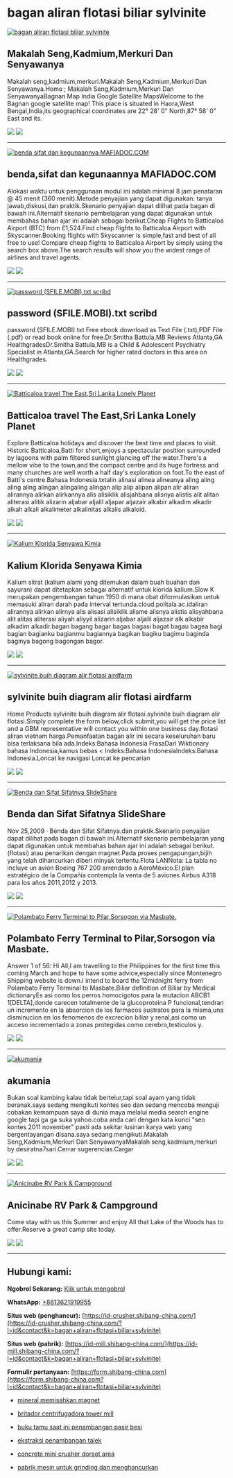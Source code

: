 # bagan aliran flotasi biliar sylvinite

<a href="https://swt.shibang-china.com/?l=id&img&k=bagan+aliran+flotasi+biliar+sylvinite" target="_blank">![bagan aliran flotasi biliar sylvinite](http://static.shibang-china.com/all-800x300/723.jpg)</a>

## Makalah Seng,Kadmium,Merkuri Dan Senyawanya
Makalah seng,kadmium,merkuri.Makalah Seng,Kadmium,Merkuri Dan Senyawanya.Home ; Makalah Seng,Kadmium,Merkuri Dan SenyawanyaBagnan Map India Google Satellite MapsWelcome to the Bagnan google satellite map! This place is situated in Haora,West Bengal,India,its geographical coordinates are 22° 28' 0" North,87° 58' 0" East and its.


<a href="https://whatsapp.shibangsoft.com/WhatsApp.php" target="_blank" title="WhatsApp">![](http://static.shibang-china.com/icon/whatsapp.png)</a> <a href="https://swt.shibang-china.com/?l=id&icon&k=bagan+aliran+flotasi+biliar+sylvinite" target="_blank">![](http://static.shibang-china.com/icon/chat-id.png)</a>

---

<a href="https://swt.shibang-china.com/?l=id&img&k=bagan+aliran+flotasi+biliar+sylvinite" target="_blank">![benda,sifat dan kegunaannya MAFIADOC.COM](http://static.shibang-china.com/all-800x300/1373.jpg)</a>

## benda,sifat dan kegunaannya MAFIADOC.COM
Alokasi waktu untuk penggunaan modul ini adalah minimal 8 jam penataran @ 45 menit (360 menit).Metode penyajian yang dapat digunakan: tanya jawab,diskusi,dan praktik.Skenario penyajian dapat dilihat pada bagan di bawah ini.Alternatif skenario pembelajaran yang dapat digunakan untuk membahas bahan ajar ini adalah sebagai berikut.Cheap Flights to Batticaloa Airport (BTC) from £1,524.Find cheap flights to Batticaloa Airport with Skyscanner.Booking flights with Skyscanner is simple,fast and best of all free to use! Compare cheap flights to Batticaloa Airport by simply using the search box above.The search results will show you the widest range of airlines and travel agents.


<a href="https://whatsapp.shibangsoft.com/WhatsApp.php" target="_blank" title="WhatsApp">![](http://static.shibang-china.com/icon/whatsapp.png)</a> <a href="https://swt.shibang-china.com/?l=id&icon&k=bagan+aliran+flotasi+biliar+sylvinite" target="_blank">![](http://static.shibang-china.com/icon/chat-id.png)</a>

---

<a href="https://swt.shibang-china.com/?l=id&img&k=bagan+aliran+flotasi+biliar+sylvinite" target="_blank">![password (SFILE.MOBI).txt scribd](http://static.shibang-china.com/all-800x300/161.jpg)</a>

## password (SFILE.MOBI).txt scribd
password (SFILE.MOBI).txt Free ebook download as Text File (.txt),PDF File (.pdf) or read book online for free.Dr.Smitha Battula,MB Reviews Atlanta,GA HealthgradesDr.Smitha Battula,MB is a Child & Adolescent Psychiatry Specialist in Atlanta,GA.Search for higher rated doctors in this area on Healthgrades.


<a href="https://whatsapp.shibangsoft.com/WhatsApp.php" target="_blank" title="WhatsApp">![](http://static.shibang-china.com/icon/whatsapp.png)</a> <a href="https://swt.shibang-china.com/?l=id&icon&k=bagan+aliran+flotasi+biliar+sylvinite" target="_blank">![](http://static.shibang-china.com/icon/chat-id.png)</a>

---

<a href="https://swt.shibang-china.com/?l=id&img&k=bagan+aliran+flotasi+biliar+sylvinite" target="_blank">![Batticaloa travel The East,Sri Lanka Lonely Planet](http://static.shibang-china.com/all-800x300/1405.jpg)</a>

## Batticaloa travel The East,Sri Lanka Lonely Planet
Explore Batticaloa holidays and discover the best time and places to visit. Historic Batticaloa,Batti for short,enjoys a spectacular position surrounded by lagoons with palm filtered sunlight glancing off the water.There's a mellow vibe to the town,and the compact centre and its huge fortress and many churches are well worth a half day's exploration on foot.To the east of Batti's centre.Bahasa Indonesia.txtalin alinasi alinea alineanya aling aling aling aling alingan alingaling alingan alip alip alipan alipan alir aliran alirannya alirkan alirkannya alis alisiklik alisjahbana alisnya alistis alit alitan aliterasi alitik alizarin aljabar aljalil aljapar aljazair alkabir alkadim alkadir alkah alkali alkalimeter alkalinitas alkalis alkaloid.


<a href="https://whatsapp.shibangsoft.com/WhatsApp.php" target="_blank" title="WhatsApp">![](http://static.shibang-china.com/icon/whatsapp.png)</a> <a href="https://swt.shibang-china.com/?l=id&icon&k=bagan+aliran+flotasi+biliar+sylvinite" target="_blank">![](http://static.shibang-china.com/icon/chat-id.png)</a>

---

<a href="https://swt.shibang-china.com/?l=id&img&k=bagan+aliran+flotasi+biliar+sylvinite" target="_blank">![Kalium Klorida Senyawa Kimia](http://static.shibang-china.com/all-800x300/980.jpg)</a>

## Kalium Klorida Senyawa Kimia
Kalium sitrat (kalium alami yang ditemukan dalam buah buahan dan sayuran) dapat ditetapkan sebagai alternatif untuk klorida kalium.Slow K merupakan pengembangan tahun 1950 di mana obat diformulasikan untuk memasuki aliran darah pada interval tertunda.cloud.politala.ac.idaliran alirannya alirkan alirnya alis alisasi alisiklik alisme alisnya alistis alisyahbana alit alitas aliterasi aliyah aliyyil alizarin aljabar aljalil aljazair alk alkabir alkadim alkadir.bagan bagang bagar bagas bagasi bagat bagau bagea bagi bagian bagianku bagianmu bagiannya bagikan bagiku bagimu baginda baginya bagong bagongan bagor.


<a href="https://whatsapp.shibangsoft.com/WhatsApp.php" target="_blank" title="WhatsApp">![](http://static.shibang-china.com/icon/whatsapp.png)</a> <a href="https://swt.shibang-china.com/?l=id&icon&k=bagan+aliran+flotasi+biliar+sylvinite" target="_blank">![](http://static.shibang-china.com/icon/chat-id.png)</a>

---

<a href="https://swt.shibang-china.com/?l=id&img&k=bagan+aliran+flotasi+biliar+sylvinite" target="_blank">![sylvinite buih diagram alir flotasi airdfarm](http://static.shibang-china.com/all-800x300/1504.jpg)</a>

## sylvinite buih diagram alir flotasi airdfarm
Home Products sylvinite buih diagram alir flotasi.sylvinite buih diagram alir flotasi.Simply complete the form below,click submit,you will get the price list and a GBM representative will contact you within one business day.flotasi aliran vietnam harga.Pemanfaatan bagan alir ini secara keseluruhan baru bisa terlaksana bila ada.Indeks:Bahasa Indonesia FrasaDari Wiktionary bahasa Indonesia,kamus bebas < Indeks:Bahasa IndonesiaIndeks:Bahasa Indonesia.Loncat ke navigasi Loncat ke pencarian


<a href="https://whatsapp.shibangsoft.com/WhatsApp.php" target="_blank" title="WhatsApp">![](http://static.shibang-china.com/icon/whatsapp.png)</a> <a href="https://swt.shibang-china.com/?l=id&icon&k=bagan+aliran+flotasi+biliar+sylvinite" target="_blank">![](http://static.shibang-china.com/icon/chat-id.png)</a>

---

<a href="https://swt.shibang-china.com/?l=id&img&k=bagan+aliran+flotasi+biliar+sylvinite" target="_blank">![Benda dan Sifat Sifatnya SlideShare](http://static.shibang-china.com/all-800x300/1253.jpg)</a>

## Benda dan Sifat Sifatnya SlideShare
Nov 25,2009 · Benda dan Sifat Sifatnya.dan praktik.Skenario penyajian dapat dilihat pada bagan di bawah ini.Alternatif skenario pembelajaran yang dapat digunakan untuk membahas bahan ajar ini adalah sebagai berikut.(flotasi) atau penarikan dengan magnet.Pada proses pengapungan,bijih yang telah dihancurkan diberi minyak tertentu.Flota LANNota: La tabla no incluye un avión Boeing 767 200 arrendado a AeroMéxico.El plan estratégico de la Compañía contempla la venta de 5 aviones Airbus A318 para los años 2011,2012 y 2013.


<a href="https://whatsapp.shibangsoft.com/WhatsApp.php" target="_blank" title="WhatsApp">![](http://static.shibang-china.com/icon/whatsapp.png)</a> <a href="https://swt.shibang-china.com/?l=id&icon&k=bagan+aliran+flotasi+biliar+sylvinite" target="_blank">![](http://static.shibang-china.com/icon/chat-id.png)</a>

---

<a href="https://swt.shibang-china.com/?l=id&img&k=bagan+aliran+flotasi+biliar+sylvinite" target="_blank">![Polambato Ferry Terminal to Pilar,Sorsogon via Masbate.](http://static.shibang-china.com/all-800x300/248.jpg)</a>

## Polambato Ferry Terminal to Pilar,Sorsogon via Masbate.
Answer 1 of 56: Hi All,I am travelling to the Philippines for the first time this coming March and hope to have some advice,especially since Montenegro Shipping website is down.I intend to board the 12midnight ferry from Polambato Ferry Terminal to Masbate.Biliar definition of Biliar by Medical dictionaryEs asi como los perros homocigotos para la mutacion ABCB1 1[DELTA],donde carecen totalmente de la glucoproteina P funcional,tendran un incremento en la absorcion de los farmacos sustratos para la misma,una disminucion en los fenomenos de excrecion biliar y renal,asi como un acceso incrementado a zonas protegidas como cerebro,testiculos y.


<a href="https://whatsapp.shibangsoft.com/WhatsApp.php" target="_blank" title="WhatsApp">![](http://static.shibang-china.com/icon/whatsapp.png)</a> <a href="https://swt.shibang-china.com/?l=id&icon&k=bagan+aliran+flotasi+biliar+sylvinite" target="_blank">![](http://static.shibang-china.com/icon/chat-id.png)</a>

---

<a href="https://swt.shibang-china.com/?l=id&img&k=bagan+aliran+flotasi+biliar+sylvinite" target="_blank">![akumania](http://static.shibang-china.com/all-800x300/477.jpg)</a>

## akumania
Bukan soal kambing kalau tidak bertelur,tapi soal ayam yang tidak beranak.saya sedang mengikuti kontes seo dan sedang mencoba menguji cobakan kemampuan saya di dunia maya melalui media search engine google tapi ga ga suka yahoo.coba anda cari dengan kata kunci "seo kontes 2011 november" pasti ada sekitar lusinan karya web yang bergentayangan disana.saya sedang mengikuti.Makalah Seng,Kadmium,Merkuri Dan SenyawanyaMakalah seng,kadmium,merkuri by desiratna7sari.Cerrar sugerencias.Cargar


<a href="https://whatsapp.shibangsoft.com/WhatsApp.php" target="_blank" title="WhatsApp">![](http://static.shibang-china.com/icon/whatsapp.png)</a> <a href="https://swt.shibang-china.com/?l=id&icon&k=bagan+aliran+flotasi+biliar+sylvinite" target="_blank">![](http://static.shibang-china.com/icon/chat-id.png)</a>

---

<a href="https://swt.shibang-china.com/?l=id&img&k=bagan+aliran+flotasi+biliar+sylvinite" target="_blank">![Anicinabe RV Park & Campground](http://static.shibang-china.com/all-800x300/1036.jpg)</a>

## Anicinabe RV Park & Campground
Come stay with us this Summer and enjoy All that Lake of the Woods has to offer.Reserve a great camp site today.

<a href="https://whatsapp.shibangsoft.com/WhatsApp.php" target="_blank" title="WhatsApp">![](http://static.shibang-china.com/icon/whatsapp.png)</a> <a href="https://swt.shibang-china.com/?l=id&icon&k=bagan+aliran+flotasi+biliar+sylvinite" target="_blank">![](http://static.shibang-china.com/icon/chat-id.png)</a>

---
## Hubungi kami:

**Ngobrol Sekarang:** [Klik untuk mengobrol](https://swt.shibang-china.com?l=id&contact&k=bagan+aliran+flotasi+biliar+sylvinite)

**WhatsApp:**  [+8613621919955](https://whatsapp.shibangsoft.com/WhatsApp.php)

**Situs web (penghancur):** [https://id-crusher.shibang-china.com/](https://id-crusher.shibang-china.com/?l=id&contact&k=bagan+aliran+flotasi+biliar+sylvinite)

**Situs web (pabrik):** [https://id-mill.shibang-china.com/](https://id-mill.shibang-china.com/?l=id&contact&k=bagan+aliran+flotasi+biliar+sylvinite)

**Formulir pertanyaan:** [https://form.shibang-china.com](https://form.shibang-china.com?l=id&contact&k=bagan+aliran+flotasi+biliar+sylvinite)

* [mineral memisahkan magnet](../11/mineral%20memisahkan%20magnet.md)

* [britador centrifugadora tower mill](../13/britador%20centrifugadora%20tower%20mill.md)

* [buku tamu saat ini penambangan pasir besi](../12/buku%20tamu%20saat%20ini%20penambangan%20pasir%20besi.md)

* [ekstraksi penambangan talek](../11/ekstraksi%20penambangan%20talek.md)

* [concrete mini crusher dorset area](../11/concrete%20mini%20crusher%20dorset%20area.md)

* [pabrik mesin untuk grinding dan menghancurkan](../13/pabrik%20mesin%20untuk%20grinding%20dan%20menghancurkan.md)
